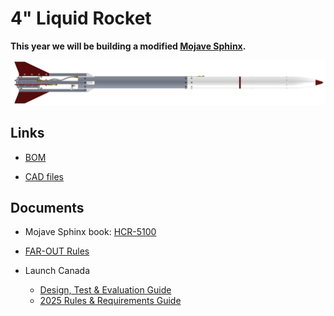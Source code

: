# 4" Liquid Rocket

**This year we will be building a modified [Mojave Sphinx](https://www.halfcatrocketry.com/mojave-sphinx).**

![alt text](Assem1.PNG)


## Links

- [BOM](https://docs.google.com/spreadsheets/d/14efr8l9_zVHHuwc9b49hxxgiD6_vnU3ExFUFa4B9Yjg/edit?usp=sharing)

- [CAD files](https://github.com/marstmu/4in-liquid-rocket)

## Documents

- Mojave Sphinx book: [HCR-5100](HCR-5100%20-%20Mojave%20Sphinx%20Build,%20Integration,%20and%20Launch%20Guidebook%20-%20R01-2.pdf)

- [FAR-OUT Rules](FAR-OUT+Rules+and+Requirements+Document+rev+2024-10-02.pdf)

- Launch Canada 
    - [Design, Test & Evaluation Guide](Launch+Canada+Design,+Test+&+Evaluation+Guide+R3+(2).pdf)
    - [2025 Rules & Requirements Guide](Launch+Canada+Rules+and+Requirements+Guide+2025R3.pdf)